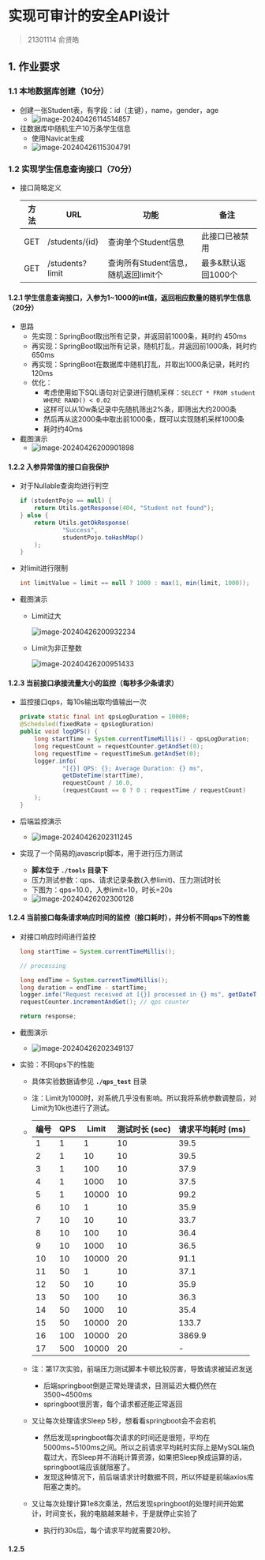 # 实现可审计的安全API设计

> 21301114 俞贤皓

## 1. 作业要求

### 1.1 本地数据库创建（10分）

* 创建一张Student表，有字段：id（主键），name，gender，age
  * ![image-20240426114514857](./README/image-20240426114514857.png)
* 往数据库中随机生产10万条学生信息
  * 使用Navicat生成
  * ![image-20240426115304791](./README/image-20240426115304791.png)

### 1.2 实现学生信息查询接口（70分）

* 接口简略定义

  | 方法 | URL             | 功能                                 | 备注                |
  | ---- | --------------- | ------------------------------------ | ------------------- |
  | GET  | /students/{id}  | 查询单个Student信息                  | 此接口已被禁用      |
  | GET  | /students?limit | 查询所有Student信息，随机返回limit个 | 最多&默认返回1000个 |

#### 1.2.1 学生信息查询接口，入参为1~1000的int值，返回相应数量的随机学生信息（20分）

* 思路
  * 先实现：SpringBoot取出所有记录，并返回前1000条，耗时约 450ms
  * 再实现：SpringBoot取出所有记录，随机打乱，并返回前1000条，耗时约 650ms
  * 再实现：SpringBoot在数据库中随机打乱，并取出1000条记录，耗时约 120ms
  * 优化：
    * 考虑使用如下SQL语句对记录进行随机采样：`SELECT * FROM student WHERE RAND() < 0.02`
    * 这样可以从10w条记录中先随机筛出2%条，即筛出大约2000条
    * 然后再从这2000条中取出前1000条，既可以实现随机采样1000条
    * 耗时约40ms
* 截图演示
  * ![image-20240426200901898](./README/image-20240426200901898.png)

#### 1.2.2 入参异常值的接口自我保护

* 对于Nullable查询均进行判空

  ```java
  if (studentPojo == null) {
      return Utils.getResponse(404, "Student not found");
  } else {
      return Utils.getOkResponse(
              "Success",
              studentPojo.toHashMap()
      );
  }
  ```

* 对limit进行限制

  ```java
  int limitValue = limit == null ? 1000 : max(1, min(limit, 1000));
  ```

* 截图演示

  * Limit过大

    ![image-20240426200932234](./README/image-20240426200932234.png)

  * Limit为非正整数

    ![image-20240426200951433](./README/image-20240426200951433.png)

#### 1.2.3 当前接口承接流量大小的监控（每秒多少条请求）

* 监控接口qps，每10s输出取均值输出一次

  ```java
  private static final int qpsLogDuration = 10000;
  @Scheduled(fixedRate = qpsLogDuration)
  public void logQPS() {
      long startTime = System.currentTimeMillis() - qpsLogDuration;
      long requestCount = requestCounter.getAndSet(0);
      long requestTime = requestTimeSum.getAndSet(0);
      logger.info(
              "[{}] QPS: {}; Average Duration: {} ms",
              getDateTime(startTime),
              requestCount / 10.0,
              (requestCount == 0 ? 0 : requestTime / requestCount)
      );
  }
  ```

* 后端监控演示

  * ![image-20240426202311245](./README/image-20240426202311245.png)

* 实现了一个简易的javascript脚本，用于进行压力测试

  * **脚本位于 `./tools` 目录下**
  * 压力测试参数：qps、请求记录条数(入参limit)、压力测试时长
  * 下图为：qps=10.0，入参limit=10，时长=20s
  * ![image-20240426202300128](./README/image-20240426202300128.png)

#### 1.2.4  当前接口每条请求响应时间的监控（接口耗时），并分析不同qps下的性能

* 对接口响应时间进行监控

  ```java
  long startTime = System.currentTimeMillis();
  
  // processing
  
  long endTime = System.currentTimeMillis();
  long duration = endTime - startTime;
  logger.info("Request received at [{}] processed in {} ms", getDateTime(startTime), duration);
  requestCounter.incrementAndGet(); // qps counter
  
  return response;
  ```

* 截图演示

  * ![image-20240426202349137](./README/image-20240426202349137.png)

* 实验：不同qps下的性能

  * 具体实验数据请参见 **`./qps_test`** 目录

  * 注：Limit为1000时，对系统几乎没有影响。所以我将系统参数调整后，对Limit为10k也进行了测试。

  * | 编号 | QPS  | Limit | 测试时长 (sec) | 请求平均耗时 (ms) |
    | ---- | ---- | ----- | -------------- | ----------------- |
    | 1    | 1    | 1     | 10             | 39.5              |
    | 2    | 1    | 10    | 10             | 39.5              |
    | 3    | 1    | 100   | 10             | 37.9              |
    | 4    | 1    | 1000  | 10             | 37.5              |
    | 5    | 1    | 10000 | 10             | 99.2              |
    | 6    | 10   | 1     | 10             | 35.9              |
    | 7    | 10   | 10    | 10             | 33.7              |
    | 8    | 10   | 100   | 10             | 36.4              |
    | 9    | 10   | 1000  | 10             | 36.5              |
    | 10   | 10   | 10000 | 20             | 91.1              |
    | 11   | 50   | 1     | 10             | 37.1              |
    | 12   | 50   | 10    | 10             | 35.9              |
    | 13   | 50   | 100   | 10             | 36.3              |
    | 14   | 50   | 1000  | 10             | 35.4              |
    | 15   | 50   | 10000 | 20             | 133.7             |
    | 16   | 100  | 10000 | 20             | 3869.9            |
    | 17   | 500  | 10000 | 20             | -                 |

  * 注：第17次实验，前端压力测试脚本卡顿比较厉害，导致请求被延迟发送

    * 后端springboot倒是正常处理请求，目测延迟大概仍然在3500~4500ms
    * springboot很厉害，每个请求都还能正常返回

  * 又让每次处理请求Sleep 5秒，想看看springboot会不会宕机

    * 然后发现springboot每次请求的时间还是很短，平均在5000ms~5100ms之间。所以之前请求平均耗时实际上是MySQL端负载过大，而Sleep并不消耗计算资源，如果把Sleep换成运算的话，springboot端应该就阻塞了。
    * 发现这种情况下，前后端请求计时数据不同，所以怀疑是前端axios库阻塞之类的。

  * 又让每次处理计算1e8次乘法，然后发现springboot的处理时间开始累计，时间变长，我的电脑越来越卡，于是就停止实验了

    * 执行约30s后，每个请求平均就需要20秒。

#### 1.2.5 